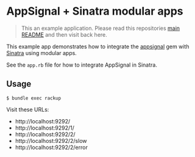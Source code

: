 # AppSignal + Sinatra modular apps

> This an example application. Please read this repositories [main
  README](../../blob/master/README.md) and then visit back here.

This example app demonstrates how to integrate the [appsignal][appsignal-gem]
gem with [Sinatra][sinatra] using modular apps.

See the `app.rb` file for how to integrate AppSignal in Sinatra.

## Usage

```
$ bundle exec rackup
```

Visit these URLs:

- http://localhost:9292/
- http://localhost:9292/1/
- http://localhost:9292/2/
- http://localhost:9292/2/slow
- http://localhost:9292/2/error

[appsignal-gem]: https://github.com/appsignal/appsignal-ruby
[sinatra]: http://www.sinatrarb.com/
